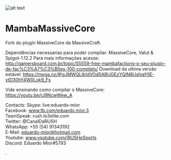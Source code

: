 ![alt text](https://image.prntscr.com/image/M6Yy6r_2TB22kAaVOX7pKg.png)
# MambaMassiveCore
Fork do plugin MassiveCore da MassiveCraft.

Dependências necessarias para poder compilar: MassiveCore, Valut & Spigot-1.12.2
Para mais informações acesse: http://gamersboard.com.br/topic/55559-free-mambafactions-o-seu-plugin-de-fac%C3%A7%C3%B5es-100-completo/
Download da ultima versão estável: https://mega.nz/#!gJMWQLIb!dVOd5ABUGEzYQIN8UshjaYllE-ytD30hY4W0Lok9_Fs

Víde ensinando como compilar o MassiveCore: https://youtu.be/rJ9NcwWew_A

Contacts:
Skype: live:eduardo-mior            
Facebook: www.fb.com/eduardo.mior.3                 
TeamSpeak: rush.ts3elite.com           
Twitter: @CanalDaRUSH           
WhatsApp: +55 (54) 91343192        
E-Mail: eduardo-mior@hotmail.com            
Youtube: www.youtube.com/iRUSHeSports         
Discord: Eduardo Mior#5793                           

.
